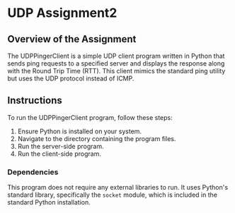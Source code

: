 # UDP Assignment2

## Overview of the Assignment

The UDPPingerClient is a simple UDP client program written in Python that sends ping requests to a specified server and displays the response along with the Round Trip Time (RTT). 
This client mimics the standard ping utility but uses the UDP protocol instead of ICMP.

## Instructions

To run the UDPPingerClient program, follow these steps:

1. Ensure Python is installed on your system.
2. Navigate to the directory containing the program files.
3. Run the server-side program.
4. Run the client-side program.

### Dependencies

This program does not require any external libraries to run. It uses Python's standard library, specifically the `socket` module, which is included in the standard Python installation.


